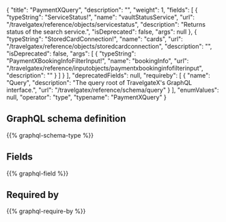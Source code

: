 {
  "title": "PaymentXQuery",
  "description": "",
  "weight": 1,
  "fields": [
    {
      "typeString": "ServiceStatus!",
      "name": "vaultStatusService",
      "url": "/travelgatex/reference/objects/servicestatus",
      "description": "Returns status of the search service.",
      "isDeprecated": false,
      "args": null
    },
    {
      "typeString": "StoredCardConnection!",
      "name": "cards",
      "url": "/travelgatex/reference/objects/storedcardconnection",
      "description": "",
      "isDeprecated": false,
      "args": [
        {
          "typeString": "PaymentXBookingInfoFilterInput!",
          "name": "bookingInfo",
          "url": "/travelgatex/reference/inputobjects/paymentxbookinginfofilterinput",
          "description": ""
        }
      ]
    }
  ],
  "deprecatedFields": null,
  "requireby": [
    {
      "name": "Query",
      "description": "The query root of TravelgateX's GraphQL interface.",
      "url": "/travelgatex/reference/schema/query"
    }
  ],
  "enumValues": null,
  "operator": "type",
  "typename": "PaymentXQuery"
}
## GraphQL schema definition

{{% graphql-schema-type %}}

## Fields

{{% graphql-field %}}

## Required by

{{% graphql-require-by %}}
